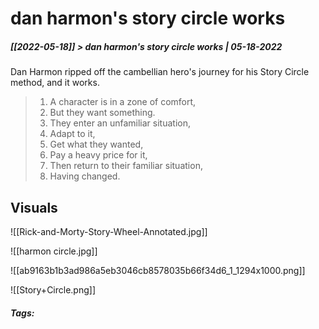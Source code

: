 # dan harmon's story circle works
##### [[2022-05-18]] > dan harmon's story circle works | 05-18-2022

Dan Harmon ripped off the cambellian hero's journey for his Story Circle method, and it works. 

>1.  A character is in a zone of comfort,
>2. But they want something.
>3. They enter an unfamiliar situation,
>4. Adapt to it,
>5. Get what they wanted,
>6. Pay a heavy price for it,
>7. Then return to their familiar situation,
>8. Having changed.

## Visuals

![[Rick-and-Morty-Story-Wheel-Annotated.jpg]]

![[harmon circle.jpg]]

![[ab9163b1b3ad986a5eb3046cb8578035b66f34d6_1_1294x1000.png]]

![[Story+Circle.png]]



##### Tags: 